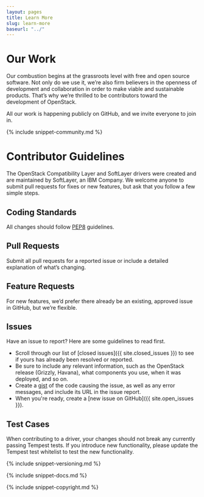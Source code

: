 ```yaml
---
layout: pages
title: Learn More
slug: learn-more
baseurl: "../"
---
```


# Our Work

Our combustion begins at the grassroots level with free and open source software. Not only do we use it, we’re also firm believers in the openness of development and collaboration in order to make viable and sustainable products. That’s why we’re thrilled to be contributors toward the development of OpenStack.

All our work is happening publicly on GitHub, and we invite everyone to join in.

{% include snippet-community.md %}

# Contributor Guidelines

The OpenStack Compatibility Layer and SoftLayer drivers were created and are maintained by SoftLayer, an IBM Company. We welcome anyone to submit pull requests for fixes or new features, but ask that you follow a few simple steps.

## Coding Standards

All changes should follow [PEP8](http://www.python.org/dev/peps/pep-0008) guidelines.

## Pull Requests

Submit all pull requests for a reported issue or include a detailed explanation of what’s changing. 

## Feature Requests

For new features, we’d prefer there already be an existing, approved issue in GitHub, but we’re flexible.

## Issues

Have an issue to report? Here are some guidelines to read first.

* Scroll through our list of [closed issues]({{ site.closed_issues }}) to see if yours has already been resolved or reported.
* Be sure to include any relevant information, such as the OpenStack release (Grizzly, Havana), what components you use, when it was deployed, and so on.
* Create a [gist](https://gist.github.com) of the code causing the issue, as well as any error messages, and include its URL in the issue report.
* When you're ready, create a [new issue on GitHub]({{ site.open_issues }}).

## Test Cases

When contributing to a driver, your changes should not break any currently passing Tempest tests. If you introduce new functionality, please update the Tempest test whitelist to test the new functionality.

{% include snippet-versioning.md %}

{% include snippet-docs.md %}

{% include snippet-copyright.md %}
